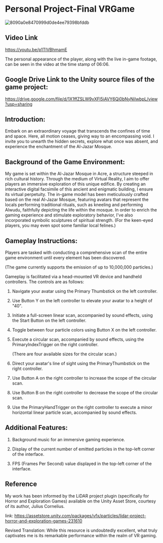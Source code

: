 # Personal Project-Final VRGame

![8090a0e8470999d0de4ee79398bfddb](https://github.com/luoq03/Final-Game-Creative-Making-Advanced-Visualisation-and-Computational-Environments/assets/57748663/d66f3039-1850-484b-9bdc-5060799357fb)


## Video Link ##
https://youtu.be/p1TlVBhmamE

The personal appearance of the player, along with the live in-game footage, can be seen in the video at the time stamp of 06:06.


## Google Drive Link to the Unity source files of the game project: ##
https://drive.google.com/file/d/1X1ffZSLW9vXFl5iAVY6Qi0bNyNiIwbpL/view?usp=sharing


## Introduction: ##
Embark on an extraordinary voyage that transcends the confines of time and space. Here, all motion ceases, giving way to an encompassing void. I invite you to unearth the hidden secrets, explore what once was absent, and experience the enchantment of the Al-Jazar Mosque.


## Background of the Game Environment: ##
My game is set within the Al-Jazar Mosque in Acre, a structure steeped in rich cultural history. Through the medium of Virtual Reality, I aim to offer players an immersive exploration of this unique edifice. By creating an interactive digital facsimile of this ancient and enigmatic building, I ensure its virtual perpetuity. The in-game model has been meticulously crafted based on the real Al-Jazar Mosque, featuring avatars that represent the locals performing traditional rituals, such as kneeling and performing Alwudu, faithfully depicting the life within the mosque. In order to enrich the gaming experience and stimulate exploratory behavior, I've also incorporated symbolic sculptures of spiritual strength. (For the keen-eyed players, you may even spot some familiar local felines.)


## Gameplay Instructions: ##
Players are tasked with conducting a comprehensive scan of the entire game environment until every element has been discovered. 

(The game currently supports the emission of up to 10,000,000 particles.)

Gameplay is facilitated via a head-mounted VR device and handheld controllers. The controls are as follows:

1. Navigate your avatar using the Primary Thumbstick on the left controller.

2. Use Button Y on the left controller to elevate your avatar to a height of "40".

3. Initiate a full-screen linear scan, accompanied by sound effects, using the Start Button on the left controller.

4. Toggle between four particle colors using Button X on the left controller.

5. Execute a circular scan, accompanied by sound effects, using the PrimaryIndexTrigger on the right controller.

   (There are four available sizes for the circular scan.)

6. Direct your avatar's line of sight using the PrimaryThumbstick on the right controller.

7. Use Button A on the right controller to increase the scope of the circular scan.

8. Use Button B on the right controller to decrease the scope of the circular scan.

9. Use the PrimaryHandTrigger on the right controller to execute a minor horizontal linear particle scan, accompanied by sound effects.


## Additional Features: ##

1. Background music for an immersive gaming experience.

2. Display of the current number of emitted particles in the top-left corner of the interface.

3. FPS (Frames Per Second) value displayed in the top-left corner of the interface.

## Reference ##
My work has been informed by the LiDAR project plugin (specifically for Horror and Exploration Games) available on the Unity Asset Store, courtesy of its author, Julius Cornelius.

link: https://assetstore.unity.com/packages/vfx/particles/lidar-project-horror-and-exploration-games-231610

Revised Translation: While this resource is undoubtedly excellent, what truly captivates me is its remarkable performance within the realm of VR gaming.
